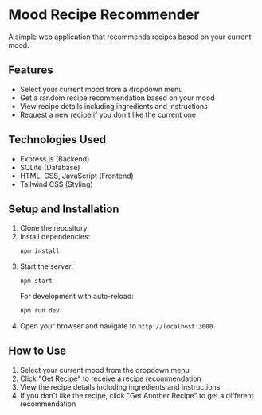 # Mood Recipe Recommender

A simple web application that recommends recipes based on your current mood.

## Features

- Select your current mood from a dropdown menu
- Get a random recipe recommendation based on your mood
- View recipe details including ingredients and instructions
- Request a new recipe if you don't like the current one

## Technologies Used

- Express.js (Backend)
- SQLite (Database)
- HTML, CSS, JavaScript (Frontend)
- Tailwind CSS (Styling)

## Setup and Installation

1. Clone the repository
2. Install dependencies:
   ```bash
   npm install
   ```
3. Start the server:
   ```bash
   npm start
   ```
   For development with auto-reload:
   ```bash
   npm run dev
   ```
4. Open your browser and navigate to `http://localhost:3000`

## How to Use

1. Select your current mood from the dropdown menu
2. Click "Get Recipe" to receive a recipe recommendation
3. View the recipe details including ingredients and instructions
4. If you don't like the recipe, click "Get Another Recipe" to get a different recommendation 